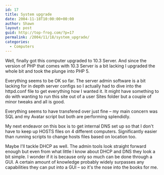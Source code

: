 ```yaml
---
id: 17
title: System upgrade
date: 2004-11-18T10:00:00+00:00
author: Shawn
layout: post
guid: http://top-frog.com/?p=17
permalink: /2004/11/18/system_upgrade/
categories:
  - Computers
---
```

Well, finally got this computer upgraded to 10.3 Server. And since the version of PHP that comes with 10.3 Server is a bit lacking I upgraded the whole bit and took the plunge into PHP 5.

Everything seems to be OK so far. The server admin software is a bit lacking for in depth server configs so I actually had to dive into the httpd.conf file to get everything how I wanted it. It might have something to do with wanting to run this site out of a user Sites folder but a couple of minor tweaks and all is good.

<!--more-->

Everything seems to have transfered over just fine – my main concern was SQL and my Avatar script but both are performing splendidly.

My next endeavor on this box is to get internal DNS set up so that I don't have to keep up HOSTS files on 4 different computers. Significantly easier than running scripts to change hosts files based on location too.

Maybe I'll tackle DHCP as well. The admin tools look straight forward enough but even from what little I know about DHCP and DNS they look a bit simple. I wonder if it is because only so much can be done through a GUI. A certain amount of knowledge probably widely surpasses any capabilities they can put into a GUI – so it's the nose into the books for me.
